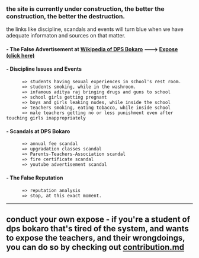 ### the site is currently under construction, the better the construction, the better the destruction. <br>
the links like discipline, scandals and events will turn blue when we have adequate informaton and sources on that matter.
#### - The False Advertisement at [Wikipedia of DPS Bokaro](https://en.wikipedia.org/wiki/Delhi_Public_School,_Bokaro) ---> [Expose (click here)](https://expose-dpsbokaro.github.io/wikipedia/)
#### - Discipline Issues and Events 
          => students having sexual experiences in school's rest room.
          => students smoking, while in the washroom.
          => infamous aditya raj bringing drugs and guns to school
          => school girls getting pregnant
          => boys and girls leaking nudes, while inside the school
          => teachers smoking, eating tobacco, while inside school
          => male teachers getting no or less punishment even after touching girls inappropriately
#### - Scandals at DPS Bokaro 
          => annual fee scandal
          => upgradation classes scandal
          => Parents-Teachers-Association scandal
          => fire certificate scandal
          => youtube advertisement scandal
#### - The False Reputation
          => reputation analysis
          => stop, at this exact moment.
<hr>

## conduct your own expose - if you're a student of dps bokaro that's tired of the system, and wants to expose the teachers, and their wrongdoings, you can do so by checking out [contribution.md](https://expose-dpsbokaro.github.io/contribution)
